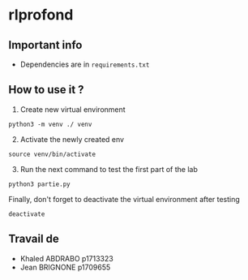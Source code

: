 # rlprofond

## Important info
- Dependencies are in `requirements.txt`

## How to use it ?

1. Create new virtual environment  
```
python3 -m venv ./ venv
```
2. Activate the newly created env
```
source venv/bin/activate
```
3. Run the next command to test the first part of the lab
```
python3 partie.py
```

Finally, don't forget to deactivate the virtual environment after testing 
```
deactivate
```

## Travail de 
- Khaled ABDRABO p1713323 
- Jean BRIGNONE p1709655
